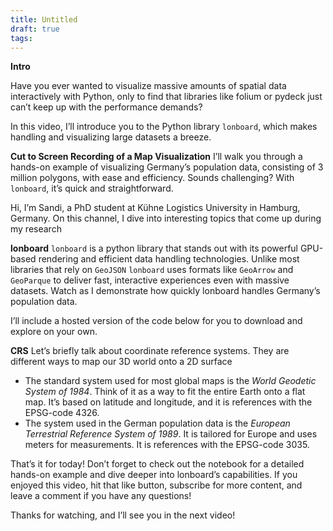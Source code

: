 ```yaml
---
title: Untitled
draft: true
tags:
---
```


**Intro**

Have you ever wanted to visualize massive amounts of spatial data interactively with Python, only to find that libraries like folium or pydeck just can’t keep up with the performance demands? 

In this video, I’ll introduce you to the Python library `lonboard`, which makes handling and visualizing large datasets a breeze.

**Cut to Screen Recording of a Map Visualization**
I’ll walk you through a hands-on example of visualizing Germany’s population data, consisting of 3 million polygons, with ease and efficiency. Sounds challenging? With `lonboard`, it’s quick and straightforward.

Hi, I’m Sandi, a PhD student at Kühne Logistics University in Hamburg, Germany. On this channel, I dive into interesting topics that come up during my research


**lonboard**
`lonboard` is a python library that stands out with its powerful GPU-based rendering and efficient data handling technologies. Unlike most libraries that rely on `GeoJSON` `lonboard` uses  formats like `GeoArrow` and `GeoParque` to deliver fast, interactive experiences even with massive datasets. Watch as I demonstrate how quickly lonboard handles Germany’s population data.

I’ll include a hosted version of the code below for you to download and explore on your own.

**CRS**
Let’s briefly talk about coordinate reference systems. They are different ways to map our 3D world onto a 2D surface

- The standard system used for most global maps is the *World Geodetic System of 1984*. Think of it as a way to fit the entire Earth onto a flat map. It’s based on latitude and longitude, and it is references with the EPSG-code 4326.
- The system used in the German population data is the *European Terrestrial Reference System of 1989*. It is tailored for Europe and uses meters for measurements. It is references with the EPSG-code 3035.

That’s it for today! Don’t forget to check out the notebook for a detailed hands-on example and dive deeper into lonboard’s capabilities. If you enjoyed this video, hit that like button, subscribe for more content, and leave a comment if you have any questions!

Thanks for watching, and I’ll see you in the next video!